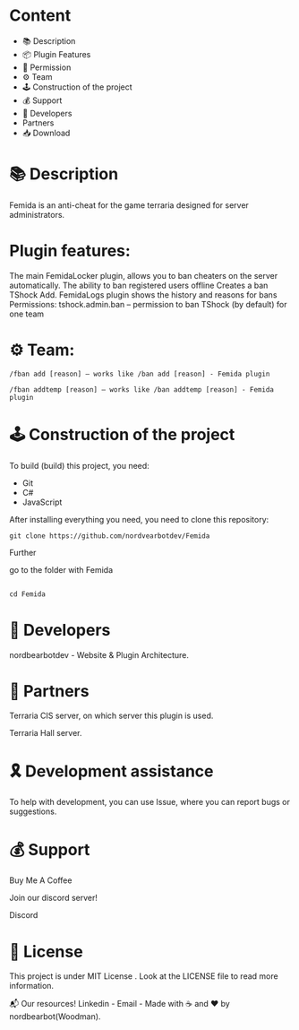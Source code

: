 # Content
- 📚 Description
- 📦 Plugin Features
- 🔐 Permission
- ⚙ Team
- 🕹️ Construction of the project
- 💰 Support
- 👥 Developers
- Partners
- 📥 Download

# 📚 Description
Femida is an anti-cheat for the game terraria designed for server administrators.

# Plugin features:
The main FemidaLocker plugin, allows you to ban cheaters on the server automatically.
The ability to ban registered users offline
Creates a ban TShock
Add. FemidaLogs plugin shows the history and reasons for bans
Permissions:
tshock.admin.ban – permission to ban TShock (by default) for one team

# ⚙ Team:
`/fban add [reason] – works like /ban add [reason] - Femida plugin`

`/fban addtemp [reason] – works like /ban addtemp [reason] - Femida plugin`

# 🕹️ Construction of the project
To build (build) this project, you need:

- Git
- C#
- JavaScript

After installing everything you need, you need to clone this repository:

```git clone https://github.com/nordvearbotdev/Femida```

Further

go to the folder with Femida

```python

cd Femida
```

# 👥 Developers
nordbearbotdev - Website & Plugin Architecture.

# 🤝 Partners
Terraria CIS server, on which server this plugin is used.

Terraria Hall server.

# 🎗 Development assistance
To help with development, you can use Issue, where you can report bugs or suggestions.

# 💰 Support
Buy Me A Coffee

Join our discord server!

Discord

# 📃 License
This project is under MIT License . Look at the LICENSE file to read more information.

📬 Our resources!
Linkedin -  Email - 
Made with ☕ and ❤️ by nordbearbot(Woodman).
